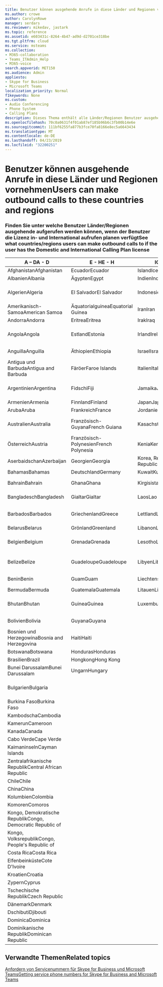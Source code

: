 ```yaml
---
title: Benutzer können ausgehende Anrufe in diese Länder und Regionen vornehmen
ms.author: crowe
author: CarolynRowe
manager: serdars
ms.reviewer: mikedav, jastark
ms.topic: reference
ms.assetid: e603431c-8264-4b47-ad9d-d2701ce318be
ms.tgt.pltfrm: cloud
ms.service: msteams
ms.collection:
- M365-collaboration
- Teams_ITAdmin_Help
- M365-voice
search.appverid: MET150
ms.audience: Admin
appliesto:
- Skype for Business
- Microsoft Teams
localization_priority: Normal
f1keywords: None
ms.custom:
- Audio Conferencing
- Phone System
- Calling Plans
description: Dieses Thema enthält alle Länder/Regionen Benutzer ausgehende Anrufe an tätigen können, wenn sie einen Aufruf von Plan verfügen.
ms.openlocfilehash: 70c0a0631f4f01ab87ef185b96b6c3fb00b14e6e
ms.sourcegitcommit: 111bf6255fa877b3fce70fa8166e8ec5a6643434
ms.translationtype: MT
ms.contentlocale: de-DE
ms.lasthandoff: 04/23/2019
ms.locfileid: "32200251"
---
```

# <a name="users-can-make-outbound-calls-to-these-countries-and-regions"></a><span data-ttu-id="76ba8-103">Benutzer können ausgehende Anrufe in diese Länder und Regionen vornehmen</span><span class="sxs-lookup"><span data-stu-id="76ba8-103">Users can make outbound calls to these countries and regions</span></span>

### <a name="see-what-countriesregions-users-can-make-outbound-calls-to-if-the-user-has-the-domestic-and-international-calling-plan-license"></a><span data-ttu-id="76ba8-104">Finden Sie unter welche Benutzer Länder/Regionen ausgehende aufgerufen werden können, wenn der Benutzer die Lizenz in- und International aufrufen planen verfügt</span><span class="sxs-lookup"><span data-stu-id="76ba8-104">See what countries/regions users can make outbound calls to if the user has the Domestic and International Calling Plan license</span></span>

|<span data-ttu-id="76ba8-105">**A – D**</span><span class="sxs-lookup"><span data-stu-id="76ba8-105">**A - D**</span></span>| <span data-ttu-id="76ba8-106">**E - H**</span><span class="sxs-lookup"><span data-stu-id="76ba8-106">**E - H**</span></span>|<span data-ttu-id="76ba8-107">**ICH - L**</span><span class="sxs-lookup"><span data-stu-id="76ba8-107">**I - L**</span></span>|<span data-ttu-id="76ba8-108">**M - O**</span><span class="sxs-lookup"><span data-stu-id="76ba8-108">**M - O**</span></span>|<span data-ttu-id="76ba8-109">**P - S**</span><span class="sxs-lookup"><span data-stu-id="76ba8-109">**P - S**</span></span>|<span data-ttu-id="76ba8-110">**T - Z**</span><span class="sxs-lookup"><span data-stu-id="76ba8-110">**T - Z**</span></span>|
---|---|---|---|---|---|
|<span data-ttu-id="76ba8-111">Afghanistan</span><span class="sxs-lookup"><span data-stu-id="76ba8-111">Afghanistan</span></span>|<span data-ttu-id="76ba8-112">Ecuador</span><span class="sxs-lookup"><span data-stu-id="76ba8-112">Ecuador</span></span> |<span data-ttu-id="76ba8-113">Island</span><span class="sxs-lookup"><span data-stu-id="76ba8-113">Iceland</span></span> |<span data-ttu-id="76ba8-114">Macau</span><span class="sxs-lookup"><span data-stu-id="76ba8-114">Macau</span></span> |<span data-ttu-id="76ba8-115">Pakistan</span><span class="sxs-lookup"><span data-stu-id="76ba8-115">Pakistan</span></span> |<span data-ttu-id="76ba8-116">Taiwan</span><span class="sxs-lookup"><span data-stu-id="76ba8-116">Taiwan</span></span>   |
|<span data-ttu-id="76ba8-117">Albanien</span><span class="sxs-lookup"><span data-stu-id="76ba8-117">Albania</span></span>|<span data-ttu-id="76ba8-118">Ägypten</span><span class="sxs-lookup"><span data-stu-id="76ba8-118">Egypt</span></span> |<span data-ttu-id="76ba8-119">Indien</span><span class="sxs-lookup"><span data-stu-id="76ba8-119">India</span></span> |<span data-ttu-id="76ba8-120">Mazedonien</span><span class="sxs-lookup"><span data-stu-id="76ba8-120">Macedonia</span></span> |<span data-ttu-id="76ba8-121">Palau</span><span class="sxs-lookup"><span data-stu-id="76ba8-121">Palau</span></span> |<span data-ttu-id="76ba8-122">Tadschikistan</span><span class="sxs-lookup"><span data-stu-id="76ba8-122">Tajikistan</span></span>   |
|<span data-ttu-id="76ba8-123">Algerien</span><span class="sxs-lookup"><span data-stu-id="76ba8-123">Algeria</span></span>|<span data-ttu-id="76ba8-124">El Salvador</span><span class="sxs-lookup"><span data-stu-id="76ba8-124">El Salvador</span></span> |<span data-ttu-id="76ba8-125">Indonesien</span><span class="sxs-lookup"><span data-stu-id="76ba8-125">Indonesia</span></span> |<span data-ttu-id="76ba8-126">Malawi</span><span class="sxs-lookup"><span data-stu-id="76ba8-126">Malawi</span></span> |<span data-ttu-id="76ba8-127">Palästinensische Autonomiebehörde</span><span class="sxs-lookup"><span data-stu-id="76ba8-127">Palestinian Authority</span></span> |<span data-ttu-id="76ba8-128">Tansania, Vereinigte Republik</span><span class="sxs-lookup"><span data-stu-id="76ba8-128">Tanzania, United Republic of</span></span>  |
|<span data-ttu-id="76ba8-129">Amerikanisch-Samoa</span><span class="sxs-lookup"><span data-stu-id="76ba8-129">American Samoa</span></span>|<span data-ttu-id="76ba8-130">Äquatorialguinea</span><span class="sxs-lookup"><span data-stu-id="76ba8-130">Equatorial Guinea</span></span> |<span data-ttu-id="76ba8-131">Iran</span><span class="sxs-lookup"><span data-stu-id="76ba8-131">Iran</span></span> |<span data-ttu-id="76ba8-132">Malaysia</span><span class="sxs-lookup"><span data-stu-id="76ba8-132">Malaysia</span></span> |<span data-ttu-id="76ba8-133">Panama</span><span class="sxs-lookup"><span data-stu-id="76ba8-133">Panama</span></span> | <span data-ttu-id="76ba8-134">Thailand</span><span class="sxs-lookup"><span data-stu-id="76ba8-134">Thailand</span></span>   |
|<span data-ttu-id="76ba8-135">Andorra</span><span class="sxs-lookup"><span data-stu-id="76ba8-135">Andorra</span></span> |<span data-ttu-id="76ba8-136">Eritrea</span><span class="sxs-lookup"><span data-stu-id="76ba8-136">Eritrea</span></span> |<span data-ttu-id="76ba8-137">Irak</span><span class="sxs-lookup"><span data-stu-id="76ba8-137">Iraq</span></span> |<span data-ttu-id="76ba8-138">Mali</span><span class="sxs-lookup"><span data-stu-id="76ba8-138">Mali</span></span> |<span data-ttu-id="76ba8-139">Paraguay</span><span class="sxs-lookup"><span data-stu-id="76ba8-139">Paraguay</span></span> |<span data-ttu-id="76ba8-140">Togo</span><span class="sxs-lookup"><span data-stu-id="76ba8-140">Togo</span></span>   |
|<span data-ttu-id="76ba8-141">Angola</span><span class="sxs-lookup"><span data-stu-id="76ba8-141">Angola</span></span> |<span data-ttu-id="76ba8-142">Estland</span><span class="sxs-lookup"><span data-stu-id="76ba8-142">Estonia</span></span> |<span data-ttu-id="76ba8-143">Irland</span><span class="sxs-lookup"><span data-stu-id="76ba8-143">Ireland</span></span> |<span data-ttu-id="76ba8-144">Malta</span><span class="sxs-lookup"><span data-stu-id="76ba8-144">Malta</span></span> |<span data-ttu-id="76ba8-145">Peru</span><span class="sxs-lookup"><span data-stu-id="76ba8-145">Peru</span></span> | <span data-ttu-id="76ba8-146">Trinidad und Tobago</span><span class="sxs-lookup"><span data-stu-id="76ba8-146">Trinidad and Tobago</span></span>  |
|<span data-ttu-id="76ba8-147">Anguilla</span><span class="sxs-lookup"><span data-stu-id="76ba8-147">Anguilla</span></span> |<span data-ttu-id="76ba8-148">Äthiopien</span><span class="sxs-lookup"><span data-stu-id="76ba8-148">Ethiopia</span></span> |<span data-ttu-id="76ba8-149">Israel</span><span class="sxs-lookup"><span data-stu-id="76ba8-149">Israel</span></span> |<span data-ttu-id="76ba8-150">Marshall-Inseln</span><span class="sxs-lookup"><span data-stu-id="76ba8-150">Marshall Islands</span></span> | <span data-ttu-id="76ba8-151">Philippinen</span><span class="sxs-lookup"><span data-stu-id="76ba8-151">Philippines</span></span> | <span data-ttu-id="76ba8-152">Türkei</span><span class="sxs-lookup"><span data-stu-id="76ba8-152">Turkey</span></span> |
|<span data-ttu-id="76ba8-153">Antigua und Barbuda</span><span class="sxs-lookup"><span data-stu-id="76ba8-153">Antigua and Barbuda</span></span> | <span data-ttu-id="76ba8-154">Färöer</span><span class="sxs-lookup"><span data-stu-id="76ba8-154">Faroe Islands</span></span> |<span data-ttu-id="76ba8-155">Italien</span><span class="sxs-lookup"><span data-stu-id="76ba8-155">Italy</span></span> |<span data-ttu-id="76ba8-156">Martinique</span><span class="sxs-lookup"><span data-stu-id="76ba8-156">Martinique</span></span> |<span data-ttu-id="76ba8-157">Polen</span><span class="sxs-lookup"><span data-stu-id="76ba8-157">Poland</span></span> |<span data-ttu-id="76ba8-158">Turkmenistan</span><span class="sxs-lookup"><span data-stu-id="76ba8-158">Turkmenistan</span></span> |
|<span data-ttu-id="76ba8-159">Argentinien</span><span class="sxs-lookup"><span data-stu-id="76ba8-159">Argentina</span></span>|<span data-ttu-id="76ba8-160">Fidschi</span><span class="sxs-lookup"><span data-stu-id="76ba8-160">Fiji</span></span> |<span data-ttu-id="76ba8-161">Jamaika</span><span class="sxs-lookup"><span data-stu-id="76ba8-161">Jamaica</span></span> |<span data-ttu-id="76ba8-162">Mauritius</span><span class="sxs-lookup"><span data-stu-id="76ba8-162">Mauritius</span></span> |<span data-ttu-id="76ba8-163">Portugal</span><span class="sxs-lookup"><span data-stu-id="76ba8-163">Portugal</span></span> |<span data-ttu-id="76ba8-164">Turks- und Caicosinseln</span><span class="sxs-lookup"><span data-stu-id="76ba8-164">Turks and Caicos</span></span>   |
|<span data-ttu-id="76ba8-165">Armenien</span><span class="sxs-lookup"><span data-stu-id="76ba8-165">Armenia</span></span> |<span data-ttu-id="76ba8-166">Finnland</span><span class="sxs-lookup"><span data-stu-id="76ba8-166">Finland</span></span> |<span data-ttu-id="76ba8-167">Japan</span><span class="sxs-lookup"><span data-stu-id="76ba8-167">Japan</span></span> |<span data-ttu-id="76ba8-168">Mayotte</span><span class="sxs-lookup"><span data-stu-id="76ba8-168">Mayotte</span></span> | <span data-ttu-id="76ba8-169">Puerto Rico</span><span class="sxs-lookup"><span data-stu-id="76ba8-169">Puerto Rico</span></span> |<span data-ttu-id="76ba8-170">Uganda</span><span class="sxs-lookup"><span data-stu-id="76ba8-170">Uganda</span></span>  |
|<span data-ttu-id="76ba8-171">Aruba</span><span class="sxs-lookup"><span data-stu-id="76ba8-171">Aruba</span></span> |<span data-ttu-id="76ba8-172">Frankreich</span><span class="sxs-lookup"><span data-stu-id="76ba8-172">France</span></span> |<span data-ttu-id="76ba8-173">Jordanien</span><span class="sxs-lookup"><span data-stu-id="76ba8-173">Jordan</span></span> |<span data-ttu-id="76ba8-174">Mexiko</span><span class="sxs-lookup"><span data-stu-id="76ba8-174">Mexico</span></span> |<span data-ttu-id="76ba8-175">Katar</span><span class="sxs-lookup"><span data-stu-id="76ba8-175">Qatar</span></span> | <span data-ttu-id="76ba8-176">Ukraine</span><span class="sxs-lookup"><span data-stu-id="76ba8-176">Ukraine</span></span>   |
|<span data-ttu-id="76ba8-177">Australien</span><span class="sxs-lookup"><span data-stu-id="76ba8-177">Australia</span></span> |<span data-ttu-id="76ba8-178">Französisch-Guyana</span><span class="sxs-lookup"><span data-stu-id="76ba8-178">French Guiana</span></span> |<span data-ttu-id="76ba8-179">Kasachstan</span><span class="sxs-lookup"><span data-stu-id="76ba8-179">Kazakhstan</span></span> |<span data-ttu-id="76ba8-180">Mikronesien</span><span class="sxs-lookup"><span data-stu-id="76ba8-180">Micronesia</span></span> |<span data-ttu-id="76ba8-181">Réunion</span><span class="sxs-lookup"><span data-stu-id="76ba8-181">Reunion</span></span> |<span data-ttu-id="76ba8-182">Vereinigte Arabische Emirate (VAE)</span><span class="sxs-lookup"><span data-stu-id="76ba8-182">United Arab Emirates (U.A.E)</span></span>  |
|<span data-ttu-id="76ba8-183">Österreich</span><span class="sxs-lookup"><span data-stu-id="76ba8-183">Austria</span></span> |<span data-ttu-id="76ba8-184">Französisch-Polynesien</span><span class="sxs-lookup"><span data-stu-id="76ba8-184">French Polynesia</span></span> |<span data-ttu-id="76ba8-185">Kenia</span><span class="sxs-lookup"><span data-stu-id="76ba8-185">Kenya</span></span> |<span data-ttu-id="76ba8-186">Moldau, Republik</span><span class="sxs-lookup"><span data-stu-id="76ba8-186">Moldova, Republic of</span></span> |<span data-ttu-id="76ba8-187">Rumänien</span><span class="sxs-lookup"><span data-stu-id="76ba8-187">Romania</span></span> |<span data-ttu-id="76ba8-188">Vereinigtes Königreich (UK)</span><span class="sxs-lookup"><span data-stu-id="76ba8-188">United Kingdom (U.K.)</span></span> |
|<span data-ttu-id="76ba8-189">Aserbaidschan</span><span class="sxs-lookup"><span data-stu-id="76ba8-189">Azerbaijan</span></span> |<span data-ttu-id="76ba8-190">Georgien</span><span class="sxs-lookup"><span data-stu-id="76ba8-190">Georgia</span></span> |<span data-ttu-id="76ba8-191">Korea, Republik</span><span class="sxs-lookup"><span data-stu-id="76ba8-191">Korea, Republic of</span></span> |<span data-ttu-id="76ba8-192">Monaco</span><span class="sxs-lookup"><span data-stu-id="76ba8-192">Monaco</span></span> | <span data-ttu-id="76ba8-193">Russische Föderation</span><span class="sxs-lookup"><span data-stu-id="76ba8-193">Russian Federation</span></span> |<span data-ttu-id="76ba8-194">USA</span><span class="sxs-lookup"><span data-stu-id="76ba8-194">United States (U.S.)</span></span>  |
|<span data-ttu-id="76ba8-195">Bahamas</span><span class="sxs-lookup"><span data-stu-id="76ba8-195">Bahamas</span></span> |<span data-ttu-id="76ba8-196">Deutschland</span><span class="sxs-lookup"><span data-stu-id="76ba8-196">Germany</span></span> |<span data-ttu-id="76ba8-197">Kuwait</span><span class="sxs-lookup"><span data-stu-id="76ba8-197">Kuwait</span></span> |<span data-ttu-id="76ba8-198">Mongolei</span><span class="sxs-lookup"><span data-stu-id="76ba8-198">Mongolia</span></span> |<span data-ttu-id="76ba8-199">Ruanda</span><span class="sxs-lookup"><span data-stu-id="76ba8-199">Rwanda</span></span> | <span data-ttu-id="76ba8-200">Uruguay</span><span class="sxs-lookup"><span data-stu-id="76ba8-200">Uruguay</span></span> |
|<span data-ttu-id="76ba8-201">Bahrain</span><span class="sxs-lookup"><span data-stu-id="76ba8-201">Bahrain</span></span> |<span data-ttu-id="76ba8-202">Ghana</span><span class="sxs-lookup"><span data-stu-id="76ba8-202">Ghana</span></span> |<span data-ttu-id="76ba8-203">Kirgisistan</span><span class="sxs-lookup"><span data-stu-id="76ba8-203">Kyrgyzstan</span></span> |<span data-ttu-id="76ba8-204">Montenegro</span><span class="sxs-lookup"><span data-stu-id="76ba8-204">Montenegro</span></span> | <span data-ttu-id="76ba8-205">St. Kitts und Nevis</span><span class="sxs-lookup"><span data-stu-id="76ba8-205">Saint Kitts and Nevis</span></span> |<span data-ttu-id="76ba8-206">Usbekistan</span><span class="sxs-lookup"><span data-stu-id="76ba8-206">Uzbekistan</span></span>  |
|<span data-ttu-id="76ba8-207">Bangladesch</span><span class="sxs-lookup"><span data-stu-id="76ba8-207">Bangladesh</span></span> |<span data-ttu-id="76ba8-208">Gialtar</span><span class="sxs-lookup"><span data-stu-id="76ba8-208">Gialtar</span></span> |<span data-ttu-id="76ba8-209">Laos</span><span class="sxs-lookup"><span data-stu-id="76ba8-209">Lao</span></span> |<span data-ttu-id="76ba8-210">Montserrat</span><span class="sxs-lookup"><span data-stu-id="76ba8-210">Montserrat</span></span> | <span data-ttu-id="76ba8-211">St. Lucia</span><span class="sxs-lookup"><span data-stu-id="76ba8-211">Saint Lucia</span></span> |<span data-ttu-id="76ba8-212">Staat Vatikanstadt</span><span class="sxs-lookup"><span data-stu-id="76ba8-212">Vatican City State</span></span>  |
|<span data-ttu-id="76ba8-213">Barbados</span><span class="sxs-lookup"><span data-stu-id="76ba8-213">Barbados</span></span> |<span data-ttu-id="76ba8-214">Griechenland</span><span class="sxs-lookup"><span data-stu-id="76ba8-214">Greece</span></span> |<span data-ttu-id="76ba8-215">Lettland</span><span class="sxs-lookup"><span data-stu-id="76ba8-215">Latvia</span></span> |<span data-ttu-id="76ba8-216">Marokko</span><span class="sxs-lookup"><span data-stu-id="76ba8-216">Morocco</span></span> |<span data-ttu-id="76ba8-217">St. Vicent und die Grenadinen</span><span class="sxs-lookup"><span data-stu-id="76ba8-217">Saint Vincent and the Grenadines</span></span> |<span data-ttu-id="76ba8-218">Venezuela</span><span class="sxs-lookup"><span data-stu-id="76ba8-218">Venezuela</span></span>   |
|<span data-ttu-id="76ba8-219">Belarus</span><span class="sxs-lookup"><span data-stu-id="76ba8-219">Belarus</span></span> |<span data-ttu-id="76ba8-220">Grönland</span><span class="sxs-lookup"><span data-stu-id="76ba8-220">Greenland</span></span> |<span data-ttu-id="76ba8-221">Libanon</span><span class="sxs-lookup"><span data-stu-id="76ba8-221">Lebanon</span></span> |<span data-ttu-id="76ba8-222">Mosambik</span><span class="sxs-lookup"><span data-stu-id="76ba8-222">Mozambique</span></span> | <span data-ttu-id="76ba8-223">San Marino</span><span class="sxs-lookup"><span data-stu-id="76ba8-223">San Marino</span></span> |<span data-ttu-id="76ba8-224">Vietnam</span><span class="sxs-lookup"><span data-stu-id="76ba8-224">Viet Nam</span></span>  |
|<span data-ttu-id="76ba8-225">Belgien</span><span class="sxs-lookup"><span data-stu-id="76ba8-225">Belgium</span></span> |<span data-ttu-id="76ba8-226">Grenada</span><span class="sxs-lookup"><span data-stu-id="76ba8-226">Grenada</span></span> |<span data-ttu-id="76ba8-227">Lesotho</span><span class="sxs-lookup"><span data-stu-id="76ba8-227">Lesotho</span></span> |<span data-ttu-id="76ba8-228">Myanmar</span><span class="sxs-lookup"><span data-stu-id="76ba8-228">Myanmar</span></span> | <span data-ttu-id="76ba8-229">Saudi Arabia (المملكة العربية السعودية)</span><span class="sxs-lookup"><span data-stu-id="76ba8-229">Saudi Arabia</span></span> | <span data-ttu-id="76ba8-230">Jungerninseln (Britisch)</span><span class="sxs-lookup"><span data-stu-id="76ba8-230">Virgin Islands (British)</span></span> |
|<span data-ttu-id="76ba8-231">Belize</span><span class="sxs-lookup"><span data-stu-id="76ba8-231">Belize</span></span> |<span data-ttu-id="76ba8-232">Guadeloupe</span><span class="sxs-lookup"><span data-stu-id="76ba8-232">Guadeloupe</span></span> |<span data-ttu-id="76ba8-233">Libyen</span><span class="sxs-lookup"><span data-stu-id="76ba8-233">Libya</span></span> |<span data-ttu-id="76ba8-234">Namibia</span><span class="sxs-lookup"><span data-stu-id="76ba8-234">Namibia</span></span> |<span data-ttu-id="76ba8-235">Senegal</span><span class="sxs-lookup"><span data-stu-id="76ba8-235">Senegal</span></span> | <span data-ttu-id="76ba8-236">Jungerninseln (Amerikanisch)</span><span class="sxs-lookup"><span data-stu-id="76ba8-236">Virgin Islands (U.S.)</span></span>  |
|<span data-ttu-id="76ba8-237">Benin</span><span class="sxs-lookup"><span data-stu-id="76ba8-237">Benin</span></span> |<span data-ttu-id="76ba8-238">Guam</span><span class="sxs-lookup"><span data-stu-id="76ba8-238">Guam</span></span> |<span data-ttu-id="76ba8-239">Liechtenstein</span><span class="sxs-lookup"><span data-stu-id="76ba8-239">Liechtenstein</span></span> |<span data-ttu-id="76ba8-240">Nepal</span><span class="sxs-lookup"><span data-stu-id="76ba8-240">Nepal</span></span> | <span data-ttu-id="76ba8-241">Serbien</span><span class="sxs-lookup"><span data-stu-id="76ba8-241">Serbia</span></span> | <span data-ttu-id="76ba8-242">Wallis und Futuna</span><span class="sxs-lookup"><span data-stu-id="76ba8-242">Wallis and Futuna Islands</span></span>  |
|<span data-ttu-id="76ba8-243">Bermuda</span><span class="sxs-lookup"><span data-stu-id="76ba8-243">Bermuda</span></span> |<span data-ttu-id="76ba8-244">Guatemala</span><span class="sxs-lookup"><span data-stu-id="76ba8-244">Guatemala</span></span> |<span data-ttu-id="76ba8-245">Litauen</span><span class="sxs-lookup"><span data-stu-id="76ba8-245">Lithuania</span></span> |<span data-ttu-id="76ba8-246">Niederlande</span><span class="sxs-lookup"><span data-stu-id="76ba8-246">Netherlands</span></span> |<span data-ttu-id="76ba8-247">Singapur</span><span class="sxs-lookup"><span data-stu-id="76ba8-247">Singapore</span></span> |<span data-ttu-id="76ba8-248">Jemen</span><span class="sxs-lookup"><span data-stu-id="76ba8-248">Yemen</span></span> |
|<span data-ttu-id="76ba8-249">Bhutan</span><span class="sxs-lookup"><span data-stu-id="76ba8-249">Bhutan</span></span> |<span data-ttu-id="76ba8-250">Guinea</span><span class="sxs-lookup"><span data-stu-id="76ba8-250">Guinea</span></span> |<span data-ttu-id="76ba8-251">Luxemburg</span><span class="sxs-lookup"><span data-stu-id="76ba8-251">Luxembourg</span></span> |<span data-ttu-id="76ba8-252">Niederländische Antillen</span><span class="sxs-lookup"><span data-stu-id="76ba8-252">Netherlands Antilles</span></span> |<span data-ttu-id="76ba8-253">Slowakei</span><span class="sxs-lookup"><span data-stu-id="76ba8-253">Slovakia</span></span> |<span data-ttu-id="76ba8-254">Sambia</span><span class="sxs-lookup"><span data-stu-id="76ba8-254">Zambia</span></span>  |
|<span data-ttu-id="76ba8-255">Bolivien</span><span class="sxs-lookup"><span data-stu-id="76ba8-255">Bolivia</span></span> |<span data-ttu-id="76ba8-256">Guyana</span><span class="sxs-lookup"><span data-stu-id="76ba8-256">Guyana</span></span>| |<span data-ttu-id="76ba8-257">Neukaledonien</span><span class="sxs-lookup"><span data-stu-id="76ba8-257">New Caledonia</span></span> |<span data-ttu-id="76ba8-258">Slowenien</span><span class="sxs-lookup"><span data-stu-id="76ba8-258">Slovenia</span></span> |<span data-ttu-id="76ba8-259">Simbabwe</span><span class="sxs-lookup"><span data-stu-id="76ba8-259">Zimbabwe</span></span> |
|<span data-ttu-id="76ba8-260">Bosnien und Herzegowina</span><span class="sxs-lookup"><span data-stu-id="76ba8-260">Bosnia and Herzegovina</span></span> |<span data-ttu-id="76ba8-261">Haiti</span><span class="sxs-lookup"><span data-stu-id="76ba8-261">Haiti</span></span> ||<span data-ttu-id="76ba8-262">Neuseeland</span><span class="sxs-lookup"><span data-stu-id="76ba8-262">New Zealand</span></span> |<span data-ttu-id="76ba8-263">Südafrika</span><span class="sxs-lookup"><span data-stu-id="76ba8-263">South Africa</span></span> | 
|<span data-ttu-id="76ba8-264">Botswana</span><span class="sxs-lookup"><span data-stu-id="76ba8-264">Botswana</span></span> |<span data-ttu-id="76ba8-265">Honduras</span><span class="sxs-lookup"><span data-stu-id="76ba8-265">Honduras</span></span> ||<span data-ttu-id="76ba8-266">Nicaragua</span><span class="sxs-lookup"><span data-stu-id="76ba8-266">Nicaragua</span></span> |<span data-ttu-id="76ba8-267">South Sudan</span><span class="sxs-lookup"><span data-stu-id="76ba8-267">South Sudan</span></span> |
|<span data-ttu-id="76ba8-268">Brasilien</span><span class="sxs-lookup"><span data-stu-id="76ba8-268">Brazil</span></span> |<span data-ttu-id="76ba8-269">Hongkong</span><span class="sxs-lookup"><span data-stu-id="76ba8-269">Hong Kong</span></span> ||<span data-ttu-id="76ba8-270">Niger</span><span class="sxs-lookup"><span data-stu-id="76ba8-270">Niger</span></span> |<span data-ttu-id="76ba8-271">Spanien</span><span class="sxs-lookup"><span data-stu-id="76ba8-271">Spain</span></span> | 
|<span data-ttu-id="76ba8-272">Bunei Darussalam</span><span class="sxs-lookup"><span data-stu-id="76ba8-272">Bunei Darussalam</span></span> |<span data-ttu-id="76ba8-273">Ungarn</span><span class="sxs-lookup"><span data-stu-id="76ba8-273">Hungary</span></span> ||<span data-ttu-id="76ba8-274">Nigeria</span><span class="sxs-lookup"><span data-stu-id="76ba8-274">Nigeria</span></span> |<span data-ttu-id="76ba8-275">Sri Lanka</span><span class="sxs-lookup"><span data-stu-id="76ba8-275">Sri Lanka</span></span> | 
|<span data-ttu-id="76ba8-276">Bulgarien</span><span class="sxs-lookup"><span data-stu-id="76ba8-276">Bulgaria</span></span> |||<span data-ttu-id="76ba8-277">Nördliche Marianen</span><span class="sxs-lookup"><span data-stu-id="76ba8-277">Northern Mariana Islands</span></span> |<span data-ttu-id="76ba8-278">Saint-Pierre und Miquelon</span><span class="sxs-lookup"><span data-stu-id="76ba8-278">St. Pierre and Miquelon</span></span> |
|<span data-ttu-id="76ba8-279">Burkina Faso</span><span class="sxs-lookup"><span data-stu-id="76ba8-279">Burkina Faso</span></span> |||<span data-ttu-id="76ba8-280">Norwegen</span><span class="sxs-lookup"><span data-stu-id="76ba8-280">Norway</span></span> |<span data-ttu-id="76ba8-281">Sudan</span><span class="sxs-lookup"><span data-stu-id="76ba8-281">Sudan</span></span> |
|<span data-ttu-id="76ba8-282">Kambodscha</span><span class="sxs-lookup"><span data-stu-id="76ba8-282">Cambodia</span></span> |||<span data-ttu-id="76ba8-283">Oman</span><span class="sxs-lookup"><span data-stu-id="76ba8-283">Oman</span></span> |<span data-ttu-id="76ba8-284">Surinam</span><span class="sxs-lookup"><span data-stu-id="76ba8-284">Suriname</span></span> | 
|<span data-ttu-id="76ba8-285">Kamerun</span><span class="sxs-lookup"><span data-stu-id="76ba8-285">Cameroon</span></span> ||||<span data-ttu-id="76ba8-286">Swasiland</span><span class="sxs-lookup"><span data-stu-id="76ba8-286">Swaziland</span></span> |
|<span data-ttu-id="76ba8-287">Kanada</span><span class="sxs-lookup"><span data-stu-id="76ba8-287">Canada</span></span> ||||<span data-ttu-id="76ba8-288">Schweden</span><span class="sxs-lookup"><span data-stu-id="76ba8-288">Sweden</span></span> | 
|<span data-ttu-id="76ba8-289">Cabo Verde</span><span class="sxs-lookup"><span data-stu-id="76ba8-289">Cape Verde</span></span> ||||<span data-ttu-id="76ba8-290">Schweiz</span><span class="sxs-lookup"><span data-stu-id="76ba8-290">Switzerland</span></span> |
|<span data-ttu-id="76ba8-291">Kaimaninseln</span><span class="sxs-lookup"><span data-stu-id="76ba8-291">Cayman Islands</span></span> ||||<span data-ttu-id="76ba8-292">Syrische Arabische Republik</span><span class="sxs-lookup"><span data-stu-id="76ba8-292">Syrian Arab Republic</span></span> |
|<span data-ttu-id="76ba8-293">Zentralafrikanische Republik</span><span class="sxs-lookup"><span data-stu-id="76ba8-293">Central African Republic</span></span> |
|<span data-ttu-id="76ba8-294">Chile</span><span class="sxs-lookup"><span data-stu-id="76ba8-294">Chile</span></span> |
|<span data-ttu-id="76ba8-295">China</span><span class="sxs-lookup"><span data-stu-id="76ba8-295">China</span></span> |
|<span data-ttu-id="76ba8-296">Kolumbien</span><span class="sxs-lookup"><span data-stu-id="76ba8-296">Colombia</span></span> |
|<span data-ttu-id="76ba8-297">Komoren</span><span class="sxs-lookup"><span data-stu-id="76ba8-297">Comoros</span></span> |
|<span data-ttu-id="76ba8-298">Kongo, Demokratische Republik</span><span class="sxs-lookup"><span data-stu-id="76ba8-298">Congo, Democratic Republic of</span></span> |
|<span data-ttu-id="76ba8-299">Kongo, Volksrepublik</span><span class="sxs-lookup"><span data-stu-id="76ba8-299">Congo, People's Republic of</span></span> |
|<span data-ttu-id="76ba8-300">Costa Rica</span><span class="sxs-lookup"><span data-stu-id="76ba8-300">Costa Rica</span></span> |
|<span data-ttu-id="76ba8-301">Elfenbeinküste</span><span class="sxs-lookup"><span data-stu-id="76ba8-301">Cote D'Ivoire</span></span> |
|<span data-ttu-id="76ba8-302">Kroatien</span><span class="sxs-lookup"><span data-stu-id="76ba8-302">Croatia</span></span> |
|<span data-ttu-id="76ba8-303">Zypern</span><span class="sxs-lookup"><span data-stu-id="76ba8-303">Cyprus</span></span> |
|<span data-ttu-id="76ba8-304">Tschechische Republik</span><span class="sxs-lookup"><span data-stu-id="76ba8-304">Czech Republic</span></span> |
|<span data-ttu-id="76ba8-305">Dänemark</span><span class="sxs-lookup"><span data-stu-id="76ba8-305">Denmark</span></span> |
|<span data-ttu-id="76ba8-306">Dschibuti</span><span class="sxs-lookup"><span data-stu-id="76ba8-306">Djibouti</span></span> |
|<span data-ttu-id="76ba8-307">Dominica</span><span class="sxs-lookup"><span data-stu-id="76ba8-307">Dominica</span></span> |
|<span data-ttu-id="76ba8-308">Dominikanische Republik</span><span class="sxs-lookup"><span data-stu-id="76ba8-308">Dominican Republic</span></span> |

## <a name="related-topics"></a><span data-ttu-id="76ba8-309">Verwandte Themen</span><span class="sxs-lookup"><span data-stu-id="76ba8-309">Related topics</span></span>

[<span data-ttu-id="76ba8-310">Anfordern von Servicenummern für Skype for Business und Microsoft Teams</span><span class="sxs-lookup"><span data-stu-id="76ba8-310">Getting service phone numbers for Skype for Business and Microsoft Teams</span></span>](/SkypeForBusiness/what-is-phone-system-in-office-365/getting-service-phone-numbers)

  
 

